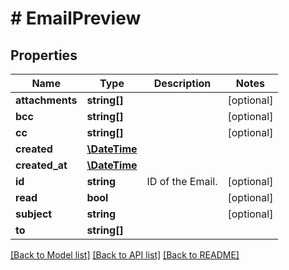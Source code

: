 # # EmailPreview

## Properties

Name | Type | Description | Notes
------------ | ------------- | ------------- | -------------
**attachments** | **string[]** |  | [optional] 
**bcc** | **string[]** |  | [optional] 
**cc** | **string[]** |  | [optional] 
**created** | [**\DateTime**](\DateTime.md) |  | 
**created_at** | [**\DateTime**](\DateTime.md) |  | 
**id** | **string** | ID of the Email. | [optional] 
**read** | **bool** |  | [optional] 
**subject** | **string** |  | [optional] 
**to** | **string[]** |  | 

[[Back to Model list]](../../README.md#documentation-for-models) [[Back to API list]](../../README.md#documentation-for-api-endpoints) [[Back to README]](../../README.md)


